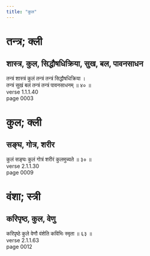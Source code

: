 ```yaml
---
title: "कुल"
---
```


# तन्त्र; क्ली
## शास्त्र, कुल, सिद्धौषधिक्रिया, सुख, बल, पावनसाधन
तन्त्रं शास्त्रं कुलं तन्त्रं तन्त्रं सिद्धौषधिक्रिया ।<br />तन्त्रं सुखं बलं तन्त्रं तन्त्रं पावनसाधनम् ॥ ४० ॥<br />verse 1.1.1.40<br />page 0003

# कुल; क्ली
## सङ्घ, गोत्र, शरीर
कुलं सङ्घः कुलं गोत्रं शरीरं कुलमुच्यते ॥ ३० ॥<br />verse 2.1.1.30<br />page 0009

# वंशा; स्त्री
## करिपृष्ठ, कुल, वेणु
करिपृष्ठे कुले वेणौ वंशेति कविभिः स्मृता ॥ ६३ ॥<br />verse 2.1.1.63<br />page 0012

